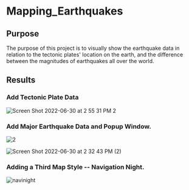 # Mapping_Earthquakes
## Purpose

The purpose of this project is to visually show the earthquake data in relation to the tectonic plates' location on the earth, and the difference between the magnitudes of earthquakes all over the world. 

## Results

### Add Tectonic Plate Data

![Screen Shot 2022-06-30 at 2 55 31 PM 2](https://user-images.githubusercontent.com/102264298/176766276-4d89cd95-18c6-42db-8c46-cba1dc72fa64.png)

### Add Major Earthquake Data and Popup Window.

![2](https://user-images.githubusercontent.com/102264298/176763815-bff55abe-e2ca-4911-b433-752b56181d4d.png)

![Screen Shot 2022-06-30 at 2 32 43 PM (2)](https://user-images.githubusercontent.com/102264298/176763840-c9ec4372-d9c8-4c6f-b236-1eeaaa55b592.png)

### Adding a Third Map Style -- Navigation Night.  

![navinight](https://user-images.githubusercontent.com/102264298/176766923-4eb9db01-dc3d-4f00-8ebf-216d6821d366.png)

